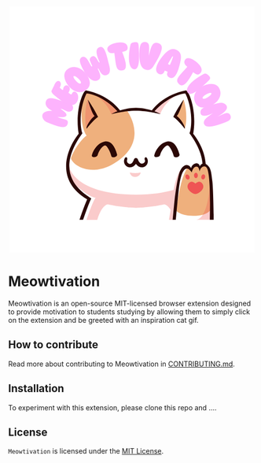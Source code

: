 <p align="center">
    <img src="https://github.com/ossd-s25/Meowtivation/blob/0ea65752832ec344e9069951768c7e87f5543c5c/logos/Meowtivation.png">
</p>

# Meowtivation

Meowtivation is an open-source MIT-licensed browser extension designed to provide motivation to students studying by allowing them to simply click on the extension and be greeted with an inspiration cat gif.

## How to contribute

Read more about contributing to Meowtivation in [CONTRIBUTING.md](https://github.com/ossd-s25/Meowtivation/CONTRIBUTING.md).

## Installation

To experiment with this extension, please clone this repo and ....


## License

`Meowtivation` is licensed under the [MIT License](/LICENSE).
